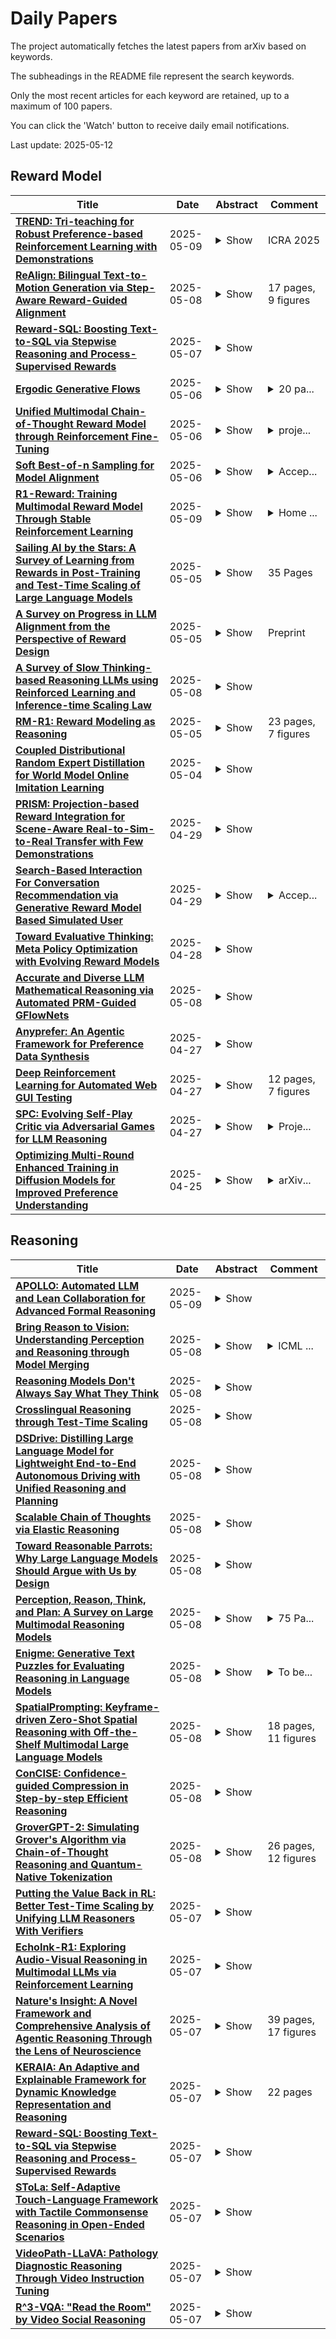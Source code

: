 # Daily Papers
The project automatically fetches the latest papers from arXiv based on keywords.

The subheadings in the README file represent the search keywords.

Only the most recent articles for each keyword are retained, up to a maximum of 100 papers.

You can click the 'Watch' button to receive daily email notifications.

Last update: 2025-05-12

## Reward Model
| **Title** | **Date** | **Abstract** | **Comment** |
| --- | --- | --- | --- |
| **[TREND: Tri-teaching for Robust Preference-based Reinforcement Learning with Demonstrations](http://arxiv.org/abs/2505.06079v1)** | 2025-05-09 | <details><summary>Show</summary><p>Preference feedback collected by human or VLM annotators is often noisy, presenting a significant challenge for preference-based reinforcement learning that relies on accurate preference labels. To address this challenge, we propose TREND, a novel framework that integrates few-shot expert demonstrations with a tri-teaching strategy for effective noise mitigation. Our method trains three reward models simultaneously, where each model views its small-loss preference pairs as useful knowledge and teaches such useful pairs to its peer network for updating the parameters. Remarkably, our approach requires as few as one to three expert demonstrations to achieve high performance. We evaluate TREND on various robotic manipulation tasks, achieving up to 90% success rates even with noise levels as high as 40%, highlighting its effective robustness in handling noisy preference feedback. Project page: https://shuaiyihuang.github.io/publications/TREND.</p></details> | ICRA 2025 |
| **[ReAlign: Bilingual Text-to-Motion Generation via Step-Aware Reward-Guided Alignment](http://arxiv.org/abs/2505.04974v1)** | 2025-05-08 | <details><summary>Show</summary><p>Bilingual text-to-motion generation, which synthesizes 3D human motions from bilingual text inputs, holds immense potential for cross-linguistic applications in gaming, film, and robotics. However, this task faces critical challenges: the absence of bilingual motion-language datasets and the misalignment between text and motion distributions in diffusion models, leading to semantically inconsistent or low-quality motions. To address these challenges, we propose BiHumanML3D, a novel bilingual human motion dataset, which establishes a crucial benchmark for bilingual text-to-motion generation models. Furthermore, we propose a Bilingual Motion Diffusion model (BiMD), which leverages cross-lingual aligned representations to capture semantics, thereby achieving a unified bilingual model. Building upon this, we propose Reward-guided sampling Alignment (ReAlign) method, comprising a step-aware reward model to assess alignment quality during sampling and a reward-guided strategy that directs the diffusion process toward an optimally aligned distribution. This reward model integrates step-aware tokens and combines a text-aligned module for semantic consistency and a motion-aligned module for realism, refining noisy motions at each timestep to balance probability density and alignment. Experiments demonstrate that our approach significantly improves text-motion alignment and motion quality compared to existing state-of-the-art methods. Project page: https://wengwanjiang.github.io/ReAlign-page/.</p></details> | 17 pages, 9 figures |
| **[Reward-SQL: Boosting Text-to-SQL via Stepwise Reasoning and Process-Supervised Rewards](http://arxiv.org/abs/2505.04671v1)** | 2025-05-07 | <details><summary>Show</summary><p>Recent advances in large language models (LLMs) have significantly improved performance on the Text-to-SQL task by leveraging their powerful reasoning capabilities. To enhance accuracy during the reasoning process, external Process Reward Models (PRMs) can be introduced during training and inference to provide fine-grained supervision. However, if misused, PRMs may distort the reasoning trajectory and lead to suboptimal or incorrect SQL generation.To address this challenge, we propose Reward-SQL, a framework that systematically explores how to incorporate PRMs into the Text-to-SQL reasoning process effectively. Our approach follows a "cold start, then PRM supervision" paradigm. Specifically, we first train the model to decompose SQL queries into structured stepwise reasoning chains using common table expressions (Chain-of-CTEs), establishing a strong and interpretable reasoning baseline. Then, we investigate four strategies for integrating PRMs, and find that combining PRM as an online training signal (GRPO) with PRM-guided inference (e.g., best-of-N sampling) yields the best results. Empirically, on the BIRD benchmark, Reward-SQL enables models supervised by a 7B PRM to achieve a 13.1% performance gain across various guidance strategies. Notably, our GRPO-aligned policy model based on Qwen2.5-Coder-7B-Instruct achieves 68.9% accuracy on the BIRD development set, outperforming all baseline methods under the same model size. These results demonstrate the effectiveness of Reward-SQL in leveraging reward-based supervision for Text-to-SQL reasoning. Our code is publicly available.</p></details> |  |
| **[Ergodic Generative Flows](http://arxiv.org/abs/2505.03561v1)** | 2025-05-06 | <details><summary>Show</summary><p>Generative Flow Networks (GFNs) were initially introduced on directed acyclic graphs to sample from an unnormalized distribution density. Recent works have extended the theoretical framework for generative methods allowing more flexibility and enhancing application range. However, many challenges remain in training GFNs in continuous settings and for imitation learning (IL), including intractability of flow-matching loss, limited tests of non-acyclic training, and the need for a separate reward model in imitation learning. The present work proposes a family of generative flows called Ergodic Generative Flows (EGFs) which are used to address the aforementioned issues. First, we leverage ergodicity to build simple generative flows with finitely many globally defined transformations (diffeomorphisms) with universality guarantees and tractable flow-matching loss (FM loss). Second, we introduce a new loss involving cross-entropy coupled to weak flow-matching control, coined KL-weakFM loss. It is designed for IL training without a separate reward model. We evaluate IL-EGFs on toy 2D tasks and real-world datasets from NASA on the sphere, using the KL-weakFM loss. Additionally, we conduct toy 2D reinforcement learning experiments with a target reward, using the FM loss.</p></details> | <details><summary>20 pa...</summary><p>20 pages, 5 figures, 1 table, accepted at ICML 2025</p></details> |
| **[Unified Multimodal Chain-of-Thought Reward Model through Reinforcement Fine-Tuning](http://arxiv.org/abs/2505.03318v1)** | 2025-05-06 | <details><summary>Show</summary><p>Recent advances in multimodal Reward Models (RMs) have shown significant promise in delivering reward signals to align vision models with human preferences. However, current RMs are generally restricted to providing direct responses or engaging in shallow reasoning processes with limited depth, often leading to inaccurate reward signals. We posit that incorporating explicit long chains of thought (CoT) into the reward reasoning process can significantly strengthen their reliability and robustness. Furthermore, we believe that once RMs internalize CoT reasoning, their direct response accuracy can also be improved through implicit reasoning capabilities. To this end, this paper proposes UnifiedReward-Think, the first unified multimodal CoT-based reward model, capable of multi-dimensional, step-by-step long-chain reasoning for both visual understanding and generation reward tasks. Specifically, we adopt an exploration-driven reinforcement fine-tuning approach to elicit and incentivize the model's latent complex reasoning ability: (1) We first use a small amount of image generation preference data to distill the reasoning process of GPT-4o, which is then used for the model's cold start to learn the format and structure of CoT reasoning. (2) Subsequently, by leveraging the model's prior knowledge and generalization capabilities, we prepare large-scale unified multimodal preference data to elicit the model's reasoning process across various vision tasks. During this phase, correct reasoning outputs are retained for rejection sampling to refine the model (3) while incorrect predicted samples are finally used for Group Relative Policy Optimization (GRPO) based reinforcement fine-tuning, enabling the model to explore diverse reasoning paths and optimize for correct and robust solutions. Extensive experiments across various vision reward tasks demonstrate the superiority of our model.</p></details> | <details><summary>proje...</summary><p>project page: https://codegoat24.github.io/UnifiedReward/think</p></details> |
| **[Soft Best-of-n Sampling for Model Alignment](http://arxiv.org/abs/2505.03156v1)** | 2025-05-06 | <details><summary>Show</summary><p>Best-of-$n$ (BoN) sampling is a practical approach for aligning language model outputs with human preferences without expensive fine-tuning. BoN sampling is performed by generating $n$ responses to a prompt and then selecting the sample that maximizes a reward function. BoN yields high reward values in practice at a distortion cost, as measured by the KL-divergence between the sampled and original distribution. This distortion is coarsely controlled by varying the number of samples: larger $n$ yields a higher reward at a higher distortion cost. We introduce Soft Best-of-$n$ sampling, a generalization of BoN that allows for smooth interpolation between the original distribution and reward-maximizing distribution through a temperature parameter $\lambda$. We establish theoretical guarantees showing that Soft Best-of-$n$ sampling converges sharply to the optimal tilted distribution at a rate of $O(1/n)$ in KL and the expected (relative) reward. For sequences of discrete outputs, we analyze an additive reward model that reveals the fundamental limitations of blockwise sampling.</p></details> | <details><summary>Accep...</summary><p>Accepted for presentation at the 2025 IEEE International Symposium on Information Theory (ISIT 2025)</p></details> |
| **[R1-Reward: Training Multimodal Reward Model Through Stable Reinforcement Learning](http://arxiv.org/abs/2505.02835v2)** | 2025-05-09 | <details><summary>Show</summary><p>Multimodal Reward Models (MRMs) play a crucial role in enhancing the performance of Multimodal Large Language Models (MLLMs). While recent advancements have primarily focused on improving the model structure and training data of MRMs, there has been limited exploration into the effectiveness of long-term reasoning capabilities for reward modeling and how to activate these capabilities in MRMs. In this paper, we explore how Reinforcement Learning (RL) can be used to improve reward modeling. Specifically, we reformulate the reward modeling problem as a rule-based RL task. However, we observe that directly applying existing RL algorithms, such as Reinforce++, to reward modeling often leads to training instability or even collapse due to the inherent limitations of these algorithms. To address this issue, we propose the StableReinforce algorithm, which refines the training loss, advantage estimation strategy, and reward design of existing RL methods. These refinements result in more stable training dynamics and superior performance. To facilitate MRM training, we collect 200K preference data from diverse datasets. Our reward model, R1-Reward, trained using the StableReinforce algorithm on this dataset, significantly improves performance on multimodal reward modeling benchmarks. Compared to previous SOTA models, R1-Reward achieves a $8.4\%$ improvement on the VL Reward-Bench and a $14.3\%$ improvement on the Multimodal Reward Bench. Moreover, with more inference compute, R1-Reward's performance is further enhanced, highlighting the potential of RL algorithms in optimizing MRMs.</p></details> | <details><summary>Home ...</summary><p>Home page: https://github.com/yfzhang114/r1_reward</p></details> |
| **[Sailing AI by the Stars: A Survey of Learning from Rewards in Post-Training and Test-Time Scaling of Large Language Models](http://arxiv.org/abs/2505.02686v1)** | 2025-05-05 | <details><summary>Show</summary><p>Recent developments in Large Language Models (LLMs) have shifted from pre-training scaling to post-training and test-time scaling. Across these developments, a key unified paradigm has arisen: Learning from Rewards, where reward signals act as the guiding stars to steer LLM behavior. It has underpinned a wide range of prevalent techniques, such as reinforcement learning (in RLHF, DPO, and GRPO), reward-guided decoding, and post-hoc correction. Crucially, this paradigm enables the transition from passive learning from static data to active learning from dynamic feedback. This endows LLMs with aligned preferences and deep reasoning capabilities. In this survey, we present a comprehensive overview of the paradigm of learning from rewards. We categorize and analyze the strategies under this paradigm across training, inference, and post-inference stages. We further discuss the benchmarks for reward models and the primary applications. Finally we highlight the challenges and future directions. We maintain a paper collection at https://github.com/bobxwu/learning-from-rewards-llm-papers.</p></details> | 35 Pages |
| **[A Survey on Progress in LLM Alignment from the Perspective of Reward Design](http://arxiv.org/abs/2505.02666v1)** | 2025-05-05 | <details><summary>Show</summary><p>The alignment of large language models (LLMs) with human values and intentions represents a core challenge in current AI research, where reward mechanism design has become a critical factor in shaping model behavior. This study conducts a comprehensive investigation of reward mechanisms in LLM alignment through a systematic theoretical framework, categorizing their development into three key phases: (1) feedback (diagnosis), (2) reward design (prescription), and (3) optimization (treatment). Through a four-dimensional analysis encompassing construction basis, format, expression, and granularity, this research establishes a systematic classification framework that reveals evolutionary trends in reward modeling. The field of LLM alignment faces several persistent challenges, while recent advances in reward design are driving significant paradigm shifts. Notable developments include the transition from reinforcement learning-based frameworks to novel optimization paradigms, as well as enhanced capabilities to address complex alignment scenarios involving multimodal integration and concurrent task coordination. Finally, this survey outlines promising future research directions for LLM alignment through innovative reward design strategies.</p></details> | Preprint |
| **[A Survey of Slow Thinking-based Reasoning LLMs using Reinforced Learning and Inference-time Scaling Law](http://arxiv.org/abs/2505.02665v2)** | 2025-05-08 | <details><summary>Show</summary><p>This survey explores recent advancements in reasoning large language models (LLMs) designed to mimic "slow thinking" - a reasoning process inspired by human cognition, as described in Kahneman's Thinking, Fast and Slow. These models, like OpenAI's o1, focus on scaling computational resources dynamically during complex tasks, such as math reasoning, visual reasoning, medical diagnosis, and multi-agent debates. We present the development of reasoning LLMs and list their key technologies. By synthesizing over 100 studies, it charts a path toward LLMs that combine human-like deep thinking with scalable efficiency for reasoning. The review breaks down methods into three categories: (1) test-time scaling dynamically adjusts computation based on task complexity via search and sampling, dynamic verification; (2) reinforced learning refines decision-making through iterative improvement leveraging policy networks, reward models, and self-evolution strategies; and (3) slow-thinking frameworks (e.g., long CoT, hierarchical processes) that structure problem-solving with manageable steps. The survey highlights the challenges and further directions of this domain. Understanding and advancing the reasoning abilities of LLMs is crucial for unlocking their full potential in real-world applications, from scientific discovery to decision support systems.</p></details> |  |
| **[RM-R1: Reward Modeling as Reasoning](http://arxiv.org/abs/2505.02387v1)** | 2025-05-05 | <details><summary>Show</summary><p>Reward modeling is essential for aligning large language models (LLMs) with human preferences, especially through reinforcement learning from human feedback (RLHF). To provide accurate reward signals, a reward model (RM) should stimulate deep thinking and conduct interpretable reasoning before assigning a score or a judgment. However, existing RMs either produce opaque scalar scores or directly generate the prediction of a preferred answer, making them struggle to integrate natural language critiques, thus lacking interpretability. Inspired by recent advances of long chain-of-thought (CoT) on reasoning-intensive tasks, we hypothesize and validate that integrating reasoning capabilities into reward modeling significantly enhances RM's interpretability and performance. In this work, we introduce a new class of generative reward models -- Reasoning Reward Models (ReasRMs) -- which formulate reward modeling as a reasoning task. We propose a reasoning-oriented training pipeline and train a family of ReasRMs, RM-R1. The training consists of two key stages: (1) distillation of high-quality reasoning chains and (2) reinforcement learning with verifiable rewards. RM-R1 improves LLM rollouts by self-generating reasoning traces or chat-specific rubrics and evaluating candidate responses against them. Empirically, our models achieve state-of-the-art or near state-of-the-art performance of generative RMs across multiple comprehensive reward model benchmarks, outperforming much larger open-weight models (e.g., Llama3.1-405B) and proprietary ones (e.g., GPT-4o) by up to 13.8%. Beyond final performance, we perform thorough empirical analysis to understand the key ingredients of successful ReasRM training. To facilitate future research, we release six ReasRM models along with code and data at https://github.com/RM-R1-UIUC/RM-R1.</p></details> | 23 pages, 7 figures |
| **[Coupled Distributional Random Expert Distillation for World Model Online Imitation Learning](http://arxiv.org/abs/2505.02228v1)** | 2025-05-04 | <details><summary>Show</summary><p>Imitation Learning (IL) has achieved remarkable success across various domains, including robotics, autonomous driving, and healthcare, by enabling agents to learn complex behaviors from expert demonstrations. However, existing IL methods often face instability challenges, particularly when relying on adversarial reward or value formulations in world model frameworks. In this work, we propose a novel approach to online imitation learning that addresses these limitations through a reward model based on random network distillation (RND) for density estimation. Our reward model is built on the joint estimation of expert and behavioral distributions within the latent space of the world model. We evaluate our method across diverse benchmarks, including DMControl, Meta-World, and ManiSkill2, showcasing its ability to deliver stable performance and achieve expert-level results in both locomotion and manipulation tasks. Our approach demonstrates improved stability over adversarial methods while maintaining expert-level performance.</p></details> |  |
| **[PRISM: Projection-based Reward Integration for Scene-Aware Real-to-Sim-to-Real Transfer with Few Demonstrations](http://arxiv.org/abs/2504.20520v1)** | 2025-04-29 | <details><summary>Show</summary><p>Learning from few demonstrations to develop policies robust to variations in robot initial positions and object poses is a problem of significant practical interest in robotics. Compared to imitation learning, which often struggles to generalize from limited samples, reinforcement learning (RL) can autonomously explore to obtain robust behaviors. Training RL agents through direct interaction with the real world is often impractical and unsafe, while building simulation environments requires extensive manual effort, such as designing scenes and crafting task-specific reward functions. To address these challenges, we propose an integrated real-to-sim-to-real pipeline that constructs simulation environments based on expert demonstrations by identifying scene objects from images and retrieving their corresponding 3D models from existing libraries. We introduce a projection-based reward model for RL policy training that is supervised by a vision-language model (VLM) using human-guided object projection relationships as prompts, with the policy further fine-tuned using expert demonstrations. In general, our work focuses on the construction of simulation environments and RL-based policy training, ultimately enabling the deployment of reliable robotic control policies in real-world scenarios.</p></details> |  |
| **[Search-Based Interaction For Conversation Recommendation via Generative Reward Model Based Simulated User](http://arxiv.org/abs/2504.20458v1)** | 2025-04-29 | <details><summary>Show</summary><p>Conversational recommendation systems (CRSs) use multi-turn interaction to capture user preferences and provide personalized recommendations. A fundamental challenge in CRSs lies in effectively understanding user preferences from conversations. User preferences can be multifaceted and complex, posing significant challenges for accurate recommendations even with access to abundant external knowledge. While interaction with users can clarify their true preferences, frequent user involvement can lead to a degraded user experience. To address this problem, we propose a generative reward model based simulated user, named GRSU, for automatic interaction with CRSs. The simulated user provides feedback to the items recommended by CRSs, enabling them to better capture intricate user preferences through multi-turn interaction. Inspired by generative reward models, we design two types of feedback actions for the simulated user: i.e., generative item scoring, which offers coarse-grained feedback, and attribute-based item critique, which provides fine-grained feedback. To ensure seamless integration, these feedback actions are unified into an instruction-based format, allowing the development of a unified simulated user via instruction tuning on synthesized data. With this simulated user, automatic multi-turn interaction with CRSs can be effectively conducted. Furthermore, to strike a balance between effectiveness and efficiency, we draw inspiration from the paradigm of reward-guided search in complex reasoning tasks and employ beam search for the interaction process. On top of this, we propose an efficient candidate ranking method to improve the recommendation results derived from interaction. Extensive experiments on public datasets demonstrate the effectiveness, efficiency, and transferability of our approach.</p></details> | <details><summary>Accep...</summary><p>Accepted by SIGIR 2025</p></details> |
| **[Toward Evaluative Thinking: Meta Policy Optimization with Evolving Reward Models](http://arxiv.org/abs/2504.20157v1)** | 2025-04-28 | <details><summary>Show</summary><p>Reward-based alignment methods for large language models (LLMs) face two key limitations: vulnerability to reward hacking, where models exploit flaws in the reward signal; and reliance on brittle, labor-intensive prompt engineering when LLMs are used as reward models. We introduce Meta Policy Optimization (MPO), a framework that addresses these challenges by integrating a meta-reward model that dynamically refines the reward model's prompt throughout training. In MPO, the meta-reward model monitors the evolving training context and continuously adjusts the reward model's prompt to maintain high alignment, providing an adaptive reward signal that resists exploitation by the policy. This meta-learning approach promotes a more stable policy optimization, and greatly reduces the need for manual reward prompt design. It yields performance on par with or better than models guided by extensively hand-crafted reward prompts. Furthermore, we show that MPO maintains its effectiveness across diverse tasks, such as question answering and mathematical reasoning, without requiring specialized reward designs. Beyond standard RLAIF, MPO's meta-learning formulation is readily extensible to higher-level alignment frameworks. Overall, this method addresses theoretical and practical challenges in reward-based RL alignment for LLMs, paving the way for more robust and adaptable alignment strategies. The code and models will be publicly shared.</p></details> |  |
| **[Accurate and Diverse LLM Mathematical Reasoning via Automated PRM-Guided GFlowNets](http://arxiv.org/abs/2504.19981v2)** | 2025-05-08 | <details><summary>Show</summary><p>Achieving both accuracy and diverse reasoning remains challenging for Large Language Models (LLMs) in complex domains like mathematics. A key bottleneck is evaluating intermediate reasoning steps to guide generation without costly human annotations. To address this, we first introduce a novel Process Reward Model (PRM) trained automatically using Monte Carlo Tree Search coupled with a similarity-based data augmentation technique, effectively capturing step-level reasoning quality. Leveraging this PRM, we then adapt Generative Flow Networks (GFlowNets) to operate at the reasoning step level. Unlike traditional reinforcement learning focused on maximizing a single reward, GFlowNets naturally sample diverse, high-quality solutions proportional to their rewards, as measured by our PRM. Empirical evaluation shows strong improvements in both accuracy and solution diversity on challenging mathematical benchmarks (e.g., +2.59% absolute accuracy on MATH Level 5 for Llama3.2-3B), with effective generalization to unseen datasets (+9.4% absolute on SAT MATH). Our work demonstrates the potential of PRM-guided, step-level GFlowNets for developing more robust and versatile mathematical reasoning in LLMs.</p></details> |  |
| **[Anyprefer: An Agentic Framework for Preference Data Synthesis](http://arxiv.org/abs/2504.19276v1)** | 2025-04-27 | <details><summary>Show</summary><p>High-quality preference data is essential for aligning foundation models with human values through preference learning. However, manual annotation of such data is often time-consuming and costly. Recent methods often adopt a self-rewarding approach, where the target model generates and annotates its own preference data, but this can lead to inaccuracies since the reward model shares weights with the target model, thereby amplifying inherent biases. To address these issues, we propose Anyprefer, a framework designed to synthesize high-quality preference data for aligning the target model. Anyprefer frames the data synthesis process as a cooperative two-player Markov Game, where the target model and the judge model collaborate together. Here, a series of external tools are introduced to assist the judge model in accurately rewarding the target model's responses, mitigating biases in the rewarding process. In addition, a feedback mechanism is introduced to optimize prompts for both models, enhancing collaboration and improving data quality. The synthesized data is compiled into a new preference dataset, Anyprefer-V1, consisting of 58K high-quality preference pairs. Extensive experiments show that Anyprefer significantly improves model alignment performance across four main applications, covering 21 datasets, achieving average improvements of 18.55% in five natural language generation datasets, 3.66% in nine vision-language understanding datasets, 30.05% in three medical image analysis datasets, and 16.00% in four visuo-motor control tasks.</p></details> |  |
| **[Deep Reinforcement Learning for Automated Web GUI Testing](http://arxiv.org/abs/2504.19237v1)** | 2025-04-27 | <details><summary>Show</summary><p>Automated GUI testing of web applications has always been considered a challenging task considering their large state space and complex interaction logic. Deep Reinforcement Learning (DRL) is a recent extension of Reinforcement Learning (RL), which takes advantage of the powerful learning capabilities of neural networks, making it suitable for complex exploration space. In this paper, leveraging the capability of deep reinforcement learning, we propose WebRLED, an effective approach for automated GUI testing of complex web applications. WebRLED has the following characteristics: (1) a grid-based action value learning technique, which can improve the efficiency of state space exploration; (2) a novel action discriminator which can be trained during the exploration to identify more actions; (3) an adaptive, curiosity-driven reward model, which considers the novelty of an explored state within an episode and global history, and can guide exploration continuously. We conduct a comprehensive evaluation of WebRLED on 12 open-source web applications and a field study of the top 50 most popular web applications in the world. The experimental results show that WebRLED achieves higher code/state coverage and failure detection rate compared to existing state-of-the-art (SOTA) techniques. Furthermore, WebRLED finds 695 unique failures in 50 real-world applications.</p></details> | 12 pages, 7 figures |
| **[SPC: Evolving Self-Play Critic via Adversarial Games for LLM Reasoning](http://arxiv.org/abs/2504.19162v1)** | 2025-04-27 | <details><summary>Show</summary><p>Evaluating the step-by-step reliability of large language model (LLM) reasoning, such as Chain-of-Thought, remains challenging due to the difficulty and cost of obtaining high-quality step-level supervision. In this paper, we introduce Self-Play Critic (SPC), a novel approach where a critic model evolves its ability to assess reasoning steps through adversarial self-play games, eliminating the need for manual step-level annotation. SPC involves fine-tuning two copies of a base model to play two roles, namely a "sneaky generator" that deliberately produces erroneous steps designed to be difficult to detect, and a "critic" that analyzes the correctness of reasoning steps. These two models engage in an adversarial game in which the generator aims to fool the critic, while the critic model seeks to identify the generator's errors. Using reinforcement learning based on the game outcomes, the models iteratively improve; the winner of each confrontation receives a positive reward and the loser receives a negative reward, driving continuous self-evolution. Experiments on three reasoning process benchmarks (ProcessBench, PRM800K, DeltaBench) demonstrate that our SPC progressively enhances its error detection capabilities (e.g., accuracy increases from 70.8% to 77.7% on ProcessBench) and surpasses strong baselines, including distilled R1 model. Furthermore, applying SPC to guide the test-time search of diverse LLMs significantly improves their mathematical reasoning performance on MATH500 and AIME2024, outperforming state-of-the-art process reward models.</p></details> | <details><summary>Proje...</summary><p>Project: https://chen-judge.github.io/SPC/</p></details> |
| **[Optimizing Multi-Round Enhanced Training in Diffusion Models for Improved Preference Understanding](http://arxiv.org/abs/2504.18204v1)** | 2025-04-25 | <details><summary>Show</summary><p>Generative AI has significantly changed industries by enabling text-driven image generation, yet challenges remain in achieving high-resolution outputs that align with fine-grained user preferences. Consequently, multi-round interactions are necessary to ensure the generated images meet expectations. Previous methods enhanced prompts via reward feedback but did not optimize over a multi-round dialogue dataset. In this work, we present a Visual Co-Adaptation (VCA) framework incorporating human-in-the-loop feedback, leveraging a well-trained reward model aligned with human preferences. Using a diverse multi-turn dialogue dataset, our framework applies multiple reward functions, such as diversity, consistency, and preference feedback, while fine-tuning the diffusion model through LoRA, thus optimizing image generation based on user input. We also construct multi-round dialogue datasets of prompts and image pairs aligned with user intent. Experiments demonstrate that our method outperforms state-of-the-art baselines, significantly improving image consistency and alignment with user intent. Our approach consistently surpasses competing models in user satisfaction, especially in multi-turn dialogue scenarios.</p></details> | <details><summary>arXiv...</summary><p>arXiv admin note: substantial text overlap with arXiv:2503.17660</p></details> |

## Reasoning
| **Title** | **Date** | **Abstract** | **Comment** |
| --- | --- | --- | --- |
| **[APOLLO: Automated LLM and Lean Collaboration for Advanced Formal Reasoning](http://arxiv.org/abs/2505.05758v1)** | 2025-05-09 | <details><summary>Show</summary><p>Formal reasoning and automated theorem proving constitute a challenging subfield of machine learning, in which machines are tasked with proving mathematical theorems using formal languages like Lean. A formal verification system can check whether a formal proof is correct or not almost instantaneously, but generating a completely correct formal proof with large language models (LLMs) remains a formidable task. The usual approach in the literature is to prompt the LLM many times (up to several thousands) until one of the generated proofs passes the verification system. In this work, we present APOLLO (Automated PrOof repair via LLM and Lean cOllaboration), a modular, model-agnostic pipeline that combines the strengths of the Lean compiler with an LLM's reasoning abilities to achieve better proof-generation results at a low sampling budget. Apollo directs a fully automated process in which the LLM generates proofs for theorems, a set of agents analyze the proofs, fix the syntax errors, identify the mistakes in the proofs using Lean, isolate failing sub-lemmas, utilize automated solvers, and invoke an LLM on each remaining goal with a low top-K budget. The repaired sub-proofs are recombined and reverified, iterating up to a user-controlled maximum number of attempts. On the miniF2F benchmark, we establish a new state-of-the-art accuracy of 75.0% among 7B-parameter models while keeping the sampling budget below one thousand. Moreover, Apollo raises the state-of-the-art accuracy for Goedel-Prover-SFT to 65.6% while cutting sample complexity from 25,600 to a few hundred. General-purpose models (o3-mini, o4-mini) jump from 3-7% to over 40% accuracy. Our results demonstrate that targeted, compiler-guided repair of LLM outputs yields dramatic gains in both efficiency and correctness, suggesting a general paradigm for scalable automated theorem proving.</p></details> |  |
| **[Bring Reason to Vision: Understanding Perception and Reasoning through Model Merging](http://arxiv.org/abs/2505.05464v1)** | 2025-05-08 | <details><summary>Show</summary><p>Vision-Language Models (VLMs) combine visual perception with the general capabilities, such as reasoning, of Large Language Models (LLMs). However, the mechanisms by which these two abilities can be combined and contribute remain poorly understood. In this work, we explore to compose perception and reasoning through model merging that connects parameters of different models. Unlike previous works that often focus on merging models of the same kind, we propose merging models across modalities, enabling the incorporation of the reasoning capabilities of LLMs into VLMs. Through extensive experiments, we demonstrate that model merging offers a successful pathway to transfer reasoning abilities from LLMs to VLMs in a training-free manner. Moreover, we utilize the merged models to understand the internal mechanism of perception and reasoning and how merging affects it. We find that perception capabilities are predominantly encoded in the early layers of the model, whereas reasoning is largely facilitated by the middle-to-late layers. After merging, we observe that all layers begin to contribute to reasoning, whereas the distribution of perception abilities across layers remains largely unchanged. These observations shed light on the potential of model merging as a tool for multimodal integration and interpretation.</p></details> | <details><summary>ICML ...</summary><p>ICML 2025. Our code is publicly available at https://github.com/shiqichen17/VLM_Merging</p></details> |
| **[Reasoning Models Don't Always Say What They Think](http://arxiv.org/abs/2505.05410v1)** | 2025-05-08 | <details><summary>Show</summary><p>Chain-of-thought (CoT) offers a potential boon for AI safety as it allows monitoring a model's CoT to try to understand its intentions and reasoning processes. However, the effectiveness of such monitoring hinges on CoTs faithfully representing models' actual reasoning processes. We evaluate CoT faithfulness of state-of-the-art reasoning models across 6 reasoning hints presented in the prompts and find: (1) for most settings and models tested, CoTs reveal their usage of hints in at least 1% of examples where they use the hint, but the reveal rate is often below 20%, (2) outcome-based reinforcement learning initially improves faithfulness but plateaus without saturating, and (3) when reinforcement learning increases how frequently hints are used (reward hacking), the propensity to verbalize them does not increase, even without training against a CoT monitor. These results suggest that CoT monitoring is a promising way of noticing undesired behaviors during training and evaluations, but that it is not sufficient to rule them out. They also suggest that in settings like ours where CoT reasoning is not necessary, test-time monitoring of CoTs is unlikely to reliably catch rare and catastrophic unexpected behaviors.</p></details> |  |
| **[Crosslingual Reasoning through Test-Time Scaling](http://arxiv.org/abs/2505.05408v1)** | 2025-05-08 | <details><summary>Show</summary><p>Reasoning capabilities of large language models are primarily studied for English, even when pretrained models are multilingual. In this work, we investigate to what extent English reasoning finetuning with long chain-of-thoughts (CoTs) can generalize across languages. First, we find that scaling up inference compute for English-centric reasoning language models (RLMs) improves multilingual mathematical reasoning across many languages including low-resource languages, to an extent where they outperform models twice their size. Second, we reveal that while English-centric RLM's CoTs are naturally predominantly English, they consistently follow a quote-and-think pattern to reason about quoted non-English inputs. Third, we discover an effective strategy to control the language of long CoT reasoning, and we observe that models reason better and more efficiently in high-resource languages. Finally, we observe poor out-of-domain reasoning generalization, in particular from STEM to cultural commonsense knowledge, even for English. Overall, we demonstrate the potentials, study the mechanisms and outline the limitations of crosslingual generalization of English reasoning test-time scaling. We conclude that practitioners should let English-centric RLMs reason in high-resource languages, while further work is needed to improve reasoning in low-resource languages and out-of-domain contexts.</p></details> |  |
| **[DSDrive: Distilling Large Language Model for Lightweight End-to-End Autonomous Driving with Unified Reasoning and Planning](http://arxiv.org/abs/2505.05360v1)** | 2025-05-08 | <details><summary>Show</summary><p>We present DSDrive, a streamlined end-to-end paradigm tailored for integrating the reasoning and planning of autonomous vehicles into a unified framework. DSDrive leverages a compact LLM that employs a distillation method to preserve the enhanced reasoning capabilities of a larger-sized vision language model (VLM). To effectively align the reasoning and planning tasks, a waypoint-driven dual-head coordination module is further developed, which synchronizes dataset structures, optimization objectives, and the learning process. By integrating these tasks into a unified framework, DSDrive anchors on the planning results while incorporating detailed reasoning insights, thereby enhancing the interpretability and reliability of the end-to-end pipeline. DSDrive has been thoroughly tested in closed-loop simulations, where it performs on par with benchmark models and even outperforms in many key metrics, all while being more compact in size. Additionally, the computational efficiency of DSDrive (as reflected in its time and memory requirements during inference) has been significantly enhanced. Evidently thus, this work brings promising aspects and underscores the potential of lightweight systems in delivering interpretable and efficient solutions for AD.</p></details> |  |
| **[Scalable Chain of Thoughts via Elastic Reasoning](http://arxiv.org/abs/2505.05315v1)** | 2025-05-08 | <details><summary>Show</summary><p>Large reasoning models (LRMs) have achieved remarkable progress on complex tasks by generating extended chains of thought (CoT). However, their uncontrolled output lengths pose significant challenges for real-world deployment, where inference-time budgets on tokens, latency, or compute are strictly constrained. We propose Elastic Reasoning, a novel framework for scalable chain of thoughts that explicitly separates reasoning into two phases--thinking and solution--with independently allocated budgets. At test time, Elastic Reasoning prioritize that completeness of solution segments, significantly improving reliability under tight resource constraints. To train models that are robust to truncated thinking, we introduce a lightweight budget-constrained rollout strategy, integrated into GRPO, which teaches the model to reason adaptively when the thinking process is cut short and generalizes effectively to unseen budget constraints without additional training. Empirical results on mathematical (AIME, MATH500) and programming (LiveCodeBench, Codeforces) benchmarks demonstrate that Elastic Reasoning performs robustly under strict budget constraints, while incurring significantly lower training cost than baseline methods. Remarkably, our approach also produces more concise and efficient reasoning even in unconstrained settings. Elastic Reasoning offers a principled and practical solution to the pressing challenge of controllable reasoning at scale.</p></details> |  |
| **[Toward Reasonable Parrots: Why Large Language Models Should Argue with Us by Design](http://arxiv.org/abs/2505.05298v1)** | 2025-05-08 | <details><summary>Show</summary><p>In this position paper, we advocate for the development of conversational technology that is inherently designed to support and facilitate argumentative processes. We argue that, at present, large language models (LLMs) are inadequate for this purpose, and we propose an ideal technology design aimed at enhancing argumentative skills. This involves re-framing LLMs as tools to exercise our critical thinking rather than replacing them. We introduce the concept of 'reasonable parrots' that embody the fundamental principles of relevance, responsibility, and freedom, and that interact through argumentative dialogical moves. These principles and moves arise out of millennia of work in argumentation theory and should serve as the starting point for LLM-based technology that incorporates basic principles of argumentation.</p></details> |  |
| **[Perception, Reason, Think, and Plan: A Survey on Large Multimodal Reasoning Models](http://arxiv.org/abs/2505.04921v1)** | 2025-05-08 | <details><summary>Show</summary><p>Reasoning lies at the heart of intelligence, shaping the ability to make decisions, draw conclusions, and generalize across domains. In artificial intelligence, as systems increasingly operate in open, uncertain, and multimodal environments, reasoning becomes essential for enabling robust and adaptive behavior. Large Multimodal Reasoning Models (LMRMs) have emerged as a promising paradigm, integrating modalities such as text, images, audio, and video to support complex reasoning capabilities and aiming to achieve comprehensive perception, precise understanding, and deep reasoning. As research advances, multimodal reasoning has rapidly evolved from modular, perception-driven pipelines to unified, language-centric frameworks that offer more coherent cross-modal understanding. While instruction tuning and reinforcement learning have improved model reasoning, significant challenges remain in omni-modal generalization, reasoning depth, and agentic behavior. To address these issues, we present a comprehensive and structured survey of multimodal reasoning research, organized around a four-stage developmental roadmap that reflects the field's shifting design philosophies and emerging capabilities. First, we review early efforts based on task-specific modules, where reasoning was implicitly embedded across stages of representation, alignment, and fusion. Next, we examine recent approaches that unify reasoning into multimodal LLMs, with advances such as Multimodal Chain-of-Thought (MCoT) and multimodal reinforcement learning enabling richer and more structured reasoning chains. Finally, drawing on empirical insights from challenging benchmarks and experimental cases of OpenAI O3 and O4-mini, we discuss the conceptual direction of native large multimodal reasoning models (N-LMRMs), which aim to support scalable, agentic, and adaptive reasoning and planning in complex, real-world environments.</p></details> | <details><summary>75 Pa...</summary><p>75 Pages,10 figures; Project: https://github.com/HITsz-TMG/Awesome-Large-Multimodal-Reasoning-Models</p></details> |
| **[Enigme: Generative Text Puzzles for Evaluating Reasoning in Language Models](http://arxiv.org/abs/2505.04914v1)** | 2025-05-08 | <details><summary>Show</summary><p>Transformer-decoder language models are a core innovation in text based generative artificial intelligence. These models are being deployed as general-purpose intelligence systems in many applications. Central to their utility is the capacity to understand natural language commands and exploit the reasoning embedded in human text corpora to apply some form of reasoning process to a wide variety of novel tasks. To understand the limitations of this approach to generating reasoning we argue that we need to consider the architectural constraints of these systems. Consideration of the latent variable structure of transformer-decoder models allows us to design reasoning tasks that should probe the boundary of their capacity to reason. We present enigme, an open-source library for generating text-based puzzles to be used in training and evaluating reasoning skills within transformer-decoder models and future AI architectures.</p></details> | <details><summary>To be...</summary><p>To be published in the proceedings of The 2025 11th International Conference on Engineering, Applied Sciences, and Technology (ICEAST)</p></details> |
| **[SpatialPrompting: Keyframe-driven Zero-Shot Spatial Reasoning with Off-the-Shelf Multimodal Large Language Models](http://arxiv.org/abs/2505.04911v1)** | 2025-05-08 | <details><summary>Show</summary><p>This study introduces SpatialPrompting, a novel framework that harnesses the emergent reasoning capabilities of off-the-shelf multimodal large language models to achieve zero-shot spatial reasoning in three-dimensional (3D) environments. Unlike existing methods that rely on expensive 3D-specific fine-tuning with specialized 3D inputs such as point clouds or voxel-based features, SpatialPrompting employs a keyframe-driven prompt generation strategy. This framework uses metrics such as vision-language similarity, Mahalanobis distance, field of view, and image sharpness to select a diverse and informative set of keyframes from image sequences and then integrates them with corresponding camera pose data to effectively abstract spatial relationships and infer complex 3D structures. The proposed framework not only establishes a new paradigm for flexible spatial reasoning that utilizes intuitive visual and positional cues but also achieves state-of-the-art zero-shot performance on benchmark datasets, such as ScanQA and SQA3D, across several metrics. The proposed method effectively eliminates the need for specialized 3D inputs and fine-tuning, offering a simpler and more scalable alternative to conventional approaches.</p></details> | 18 pages, 11 figures |
| **[ConCISE: Confidence-guided Compression in Step-by-step Efficient Reasoning](http://arxiv.org/abs/2505.04881v1)** | 2025-05-08 | <details><summary>Show</summary><p>Large Reasoning Models (LRMs) perform strongly in complex reasoning tasks via Chain-of-Thought (CoT) prompting, but often suffer from verbose outputs caused by redundant content, increasing computational overhead, and degrading user experience. Existing compression methods either operate post-hoc pruning, risking disruption to reasoning coherence, or rely on sampling-based selection, which fails to intervene effectively during generation. In this work, we introduce a confidence-guided perspective to explain the emergence of redundant reflection in LRMs, identifying two key patterns: Confidence Deficit, where the model reconsiders correct steps due to low internal confidence, and Termination Delay, where reasoning continues even after reaching a confident answer. Based on this analysis, we propose ConCISE (Confidence-guided Compression In Step-by-step Efficient Reasoning), a framework that simplifies reasoning chains by reinforcing the model's confidence during inference, thus preventing the generation of redundant reflection steps. It integrates Confidence Injection to stabilize intermediate steps and Early Stopping to terminate reasoning when confidence is sufficient. Extensive experiments demonstrate that fine-tuning LRMs on ConCISE-generated data yields significantly shorter outputs, reducing length by up to approximately 50% under SimPO, while maintaining high task accuracy. ConCISE consistently outperforms existing baselines across multiple reasoning benchmarks.</p></details> |  |
| **[GroverGPT-2: Simulating Grover's Algorithm via Chain-of-Thought Reasoning and Quantum-Native Tokenization](http://arxiv.org/abs/2505.04880v1)** | 2025-05-08 | <details><summary>Show</summary><p>Quantum computing offers theoretical advantages over classical computing for specific tasks, yet the boundary of practical quantum advantage remains an open question. To investigate this boundary, it is crucial to understand whether, and how, classical machines can learn and simulate quantum algorithms. Recent progress in large language models (LLMs) has demonstrated strong reasoning abilities, prompting exploration into their potential for this challenge. In this work, we introduce GroverGPT-2, an LLM-based method for simulating Grover's algorithm using Chain-of-Thought (CoT) reasoning and quantum-native tokenization. Building on its predecessor, GroverGPT-2 performs simulation directly from quantum circuit representations while producing logically structured and interpretable outputs. Our results show that GroverGPT-2 can learn and internalize quantum circuit logic through efficient processing of quantum-native tokens, providing direct evidence that classical models like LLMs can capture the structure of quantum algorithms. Furthermore, GroverGPT-2 outputs interleave circuit data with natural language, embedding explicit reasoning into the simulation. This dual capability positions GroverGPT-2 as a prototype for advancing machine understanding of quantum algorithms and modeling quantum circuit logic. We also identify an empirical scaling law for GroverGPT-2 with increasing qubit numbers, suggesting a path toward scalable classical simulation. These findings open new directions for exploring the limits of classical simulatability, enhancing quantum education and research, and laying groundwork for future foundation models in quantum computing.</p></details> | 26 pages, 12 figures |
| **[Putting the Value Back in RL: Better Test-Time Scaling by Unifying LLM Reasoners With Verifiers](http://arxiv.org/abs/2505.04842v1)** | 2025-05-07 | <details><summary>Show</summary><p>Prevalent reinforcement learning~(RL) methods for fine-tuning LLM reasoners, such as GRPO or Leave-one-out PPO, abandon the learned value function in favor of empirically estimated returns. This hinders test-time compute scaling that relies on using the value-function for verification. In this work, we propose RL$^V$ that augments any ``value-free'' RL method by jointly training the LLM as both a reasoner and a generative verifier using RL-generated data, adding verification capabilities without significant overhead. Empirically, RL$^V$ boosts MATH accuracy by over 20\% with parallel sampling and enables $8-32\times$ efficient test-time compute scaling compared to the base RL method. RL$^V$ also exhibits strong generalization capabilities for both easy-to-hard and out-of-domain tasks. Furthermore, RL$^V$ achieves $1.2-1.6\times$ higher performance when jointly scaling parallel and sequential test-time compute with a long reasoning R1 model.</p></details> |  |
| **[EchoInk-R1: Exploring Audio-Visual Reasoning in Multimodal LLMs via Reinforcement Learning](http://arxiv.org/abs/2505.04623v1)** | 2025-05-07 | <details><summary>Show</summary><p>Multimodal large language models (MLLMs) have advanced perception across text, vision, and audio, yet they often struggle with structured cross-modal reasoning, particularly when integrating audio and visual signals. We introduce EchoInk-R1, a reinforcement learning framework that enhances such reasoning in MLLMs. Built upon the Qwen2.5-Omni-7B foundation and optimized with Group Relative Policy Optimization (GRPO), EchoInk-R1 tackles multiple-choice question answering over synchronized audio-image pairs. To enable this, we curate AVQA-R1-6K, a dataset pairing such audio-image inputs with multiple-choice questions derived from OmniInstruct-v1. EchoInk-R1-7B achieves 85.77% accuracy on the validation set, outperforming the base model, which scores 80.53%, using only 562 reinforcement learning steps. Beyond accuracy, EchoInk-R1 demonstrates reflective reasoning by revisiting initial interpretations and refining responses when facing ambiguous multimodal inputs. These results suggest that lightweight reinforcement learning fine-tuning enhances cross-modal reasoning in MLLMs. EchoInk-R1 is the first framework to unify audio, visual, and textual modalities for general open-world reasoning via reinforcement learning. Code and data are publicly released to facilitate further research.</p></details> |  |
| **[Nature's Insight: A Novel Framework and Comprehensive Analysis of Agentic Reasoning Through the Lens of Neuroscience](http://arxiv.org/abs/2505.05515v1)** | 2025-05-07 | <details><summary>Show</summary><p>Autonomous AI is no longer a hard-to-reach concept, it enables the agents to move beyond executing tasks to independently addressing complex problems, adapting to change while handling the uncertainty of the environment. However, what makes the agents truly autonomous? It is agentic reasoning, that is crucial for foundation models to develop symbolic logic, statistical correlations, or large-scale pattern recognition to process information, draw inferences, and make decisions. However, it remains unclear why and how existing agentic reasoning approaches work, in comparison to biological reasoning, which instead is deeply rooted in neural mechanisms involving hierarchical cognition, multimodal integration, and dynamic interactions. In this work, we propose a novel neuroscience-inspired framework for agentic reasoning. Grounded in three neuroscience-based definitions and supported by mathematical and biological foundations, we propose a unified framework modeling reasoning from perception to action, encompassing four core types, perceptual, dimensional, logical, and interactive, inspired by distinct functional roles observed in the human brain. We apply this framework to systematically classify and analyze existing AI reasoning methods, evaluating their theoretical foundations, computational designs, and practical limitations. We also explore its implications for building more generalizable, cognitively aligned agents in physical and virtual environments. Finally, building on our framework, we outline future directions and propose new neural-inspired reasoning methods, analogous to chain-of-thought prompting. By bridging cognitive neuroscience and AI, this work offers a theoretical foundation and practical roadmap for advancing agentic reasoning in intelligent systems. The associated project can be found at: https://github.com/BioRAILab/Awesome-Neuroscience-Agent-Reasoning .</p></details> | 39 pages, 17 figures |
| **[KERAIA: An Adaptive and Explainable Framework for Dynamic Knowledge Representation and Reasoning](http://arxiv.org/abs/2505.04313v1)** | 2025-05-07 | <details><summary>Show</summary><p>In this paper, we introduce KERAIA, a novel framework and software platform for symbolic knowledge engineering designed to address the persistent challenges of representing, reasoning with, and executing knowledge in dynamic, complex, and context-sensitive environments. The central research question that motivates this work is: How can unstructured, often tacit, human expertise be effectively transformed into computationally tractable algorithms that AI systems can efficiently utilise? KERAIA seeks to bridge this gap by building on foundational concepts such as Minsky's frame-based reasoning and K-lines, while introducing significant innovations. These include Clouds of Knowledge for dynamic aggregation, Dynamic Relations (DRels) for context-sensitive inheritance, explicit Lines of Thought (LoTs) for traceable reasoning, and Cloud Elaboration for adaptive knowledge transformation. This approach moves beyond the limitations of traditional, often static, knowledge representation paradigms. KERAIA is designed with Explainable AI (XAI) as a core principle, ensuring transparency and interpretability, particularly through the use of LoTs. The paper details the framework's architecture, the KSYNTH representation language, and the General Purpose Paradigm Builder (GPPB) to integrate diverse inference methods within a unified structure. We validate KERAIA's versatility, expressiveness, and practical applicability through detailed analysis of multiple case studies spanning naval warfare simulation, industrial diagnostics in water treatment plants, and strategic decision-making in the game of RISK. Furthermore, we provide a comparative analysis against established knowledge representation paradigms (including ontologies, rule-based systems, and knowledge graphs) and discuss the implementation aspects and computational considerations of the KERAIA platform.</p></details> | 22 pages |
| **[Reward-SQL: Boosting Text-to-SQL via Stepwise Reasoning and Process-Supervised Rewards](http://arxiv.org/abs/2505.04671v1)** | 2025-05-07 | <details><summary>Show</summary><p>Recent advances in large language models (LLMs) have significantly improved performance on the Text-to-SQL task by leveraging their powerful reasoning capabilities. To enhance accuracy during the reasoning process, external Process Reward Models (PRMs) can be introduced during training and inference to provide fine-grained supervision. However, if misused, PRMs may distort the reasoning trajectory and lead to suboptimal or incorrect SQL generation.To address this challenge, we propose Reward-SQL, a framework that systematically explores how to incorporate PRMs into the Text-to-SQL reasoning process effectively. Our approach follows a "cold start, then PRM supervision" paradigm. Specifically, we first train the model to decompose SQL queries into structured stepwise reasoning chains using common table expressions (Chain-of-CTEs), establishing a strong and interpretable reasoning baseline. Then, we investigate four strategies for integrating PRMs, and find that combining PRM as an online training signal (GRPO) with PRM-guided inference (e.g., best-of-N sampling) yields the best results. Empirically, on the BIRD benchmark, Reward-SQL enables models supervised by a 7B PRM to achieve a 13.1% performance gain across various guidance strategies. Notably, our GRPO-aligned policy model based on Qwen2.5-Coder-7B-Instruct achieves 68.9% accuracy on the BIRD development set, outperforming all baseline methods under the same model size. These results demonstrate the effectiveness of Reward-SQL in leveraging reward-based supervision for Text-to-SQL reasoning. Our code is publicly available.</p></details> |  |
| **[SToLa: Self-Adaptive Touch-Language Framework with Tactile Commonsense Reasoning in Open-Ended Scenarios](http://arxiv.org/abs/2505.04201v1)** | 2025-05-07 | <details><summary>Show</summary><p>This paper explores the challenges of integrating tactile sensing into intelligent systems for multimodal reasoning, particularly in enabling commonsense reasoning about the open-ended physical world. We identify two key challenges: modality discrepancy, where existing large touch-language models often treat touch as a mere sub-modality of language, and open-ended tactile data scarcity, where current datasets lack the diversity, open-endness and complexity needed for reasoning. To overcome these challenges, we introduce SToLa, a Self-Adaptive Touch-Language framework. SToLa utilizes Mixture of Experts (MoE) to dynamically process, unify, and manage tactile and language modalities, capturing their unique characteristics. Crucially, we also present a comprehensive tactile commonsense reasoning dataset and benchmark featuring free-form questions and responses, 8 physical properties, 4 interactive characteristics, and diverse commonsense knowledge. Experiments show SToLa exhibits competitive performance compared to existing models on the PhysiCLeAR benchmark and self-constructed datasets, proving the effectiveness of the Mixture of Experts architecture in multimodal management and the performance advantages for open-scenario tactile commonsense reasoning tasks.</p></details> |  |
| **[VideoPath-LLaVA: Pathology Diagnostic Reasoning Through Video Instruction Tuning](http://arxiv.org/abs/2505.04192v1)** | 2025-05-07 | <details><summary>Show</summary><p>We present VideoPath-LLaVA, the first large multimodal model (LMM) in computational pathology that integrates three distinct image scenarios, single patch images, automatically keyframe-extracted clips, and manually segmented video pathology images, to mimic the natural diagnostic process of pathologists. By generating detailed histological descriptions and culminating in a definitive sign-out diagnosis, VideoPath-LLaVA bridges visual narratives with diagnostic reasoning. Central to our approach is the VideoPath-Instruct dataset, comprising 4278 video and diagnosis-specific chain-of-thought instructional pairs sourced from educational histopathology videos on YouTube. Although high-quality data is critical for enhancing diagnostic reasoning, its creation is time-intensive and limited in volume. To overcome this challenge, we transfer knowledge from existing single-image instruction datasets to train on weakly annotated, keyframe-extracted clips, followed by fine-tuning on manually segmented videos. VideoPath-LLaVA establishes a new benchmark in pathology video analysis and offers a promising foundation for future AI systems that support clinical decision-making through integrated visual and diagnostic reasoning. Our code, data, and model are publicly available at https://github.com/trinhvg/VideoPath-LLaVA.</p></details> |  |
| **[R^3-VQA: "Read the Room" by Video Social Reasoning](http://arxiv.org/abs/2505.04147v1)** | 2025-05-07 | <details><summary>Show</summary><p>"Read the room" is a significant social reasoning capability in human daily life. Humans can infer others' mental states from subtle social cues. Previous social reasoning tasks and datasets lack complexity (e.g., simple scenes, basic interactions, incomplete mental state variables, single-step reasoning, etc.) and fall far short of the challenges present in real-life social interactions. In this paper, we contribute a valuable, high-quality, and comprehensive video dataset named R^3-VQA with precise and fine-grained annotations of social events and mental states (i.e., belief, intent, desire, and emotion) as well as corresponding social causal chains in complex social scenarios. Moreover, we include human-annotated and model-generated QAs. Our task R^3-VQA includes three aspects: Social Event Understanding, Mental State Estimation, and Social Causal Reasoning. As a benchmark, we comprehensively evaluate the social reasoning capabilities and consistencies of current state-of-the-art large vision-language models (LVLMs). Comprehensive experiments show that (i) LVLMs are still far from human-level consistent social reasoning in complex social scenarios; (ii) Theory of Mind (ToM) prompting can help LVLMs perform better on social reasoning tasks. We provide some of our dataset and codes in supplementary material and will release our full dataset and codes upon acceptance.</p></details> |  |

